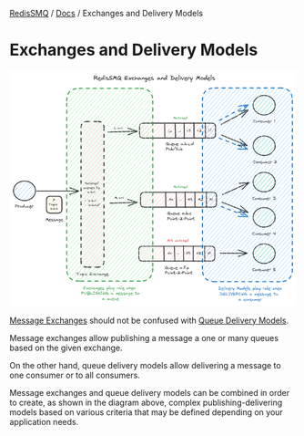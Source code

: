[RedisSMQ](../README.md) / [Docs](README.md) / Exchanges and Delivery Models

# Exchanges and Delivery Models

![RedisSMQ Exchanges and Delivery Models](redis-smq-exchanges-and-delivery-models.png)

[Message Exchanges](docs/message-exchanges.md) should not be confused with [Queue Delivery Models](docs/queue-delivery-models.md).

Message exchanges allow publishing a message a one or many queues based on the given exchange.

On the other hand, queue delivery models allow delivering a message to one consumer or to all consumers.

Message exchanges and queue delivery models can be combined in order to create, as shown in the diagram above, complex publishing-delivering models based on various criteria that may be defined depending on your application needs.
